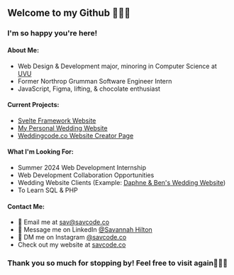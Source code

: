 ## Welcome to my Github 👋🏻🤓
### I'm so happy you're here!

#### About Me:
- Web Design & Development major, minoring in Computer Science at [UVU](https://www.uvu.edu/)
- Former Northrop Grumman Software Engineer Intern
- JavaScript, Figma, lifting, & chocolate enthusiast

#### Current Projects:
- [Svelte Framework Website](https://dwdd3770.vercel.app/)
- [My Personal Wedding Website](https://www.figma.com/file/l1zuKxJm9iuOP4csy2piHu/Preston-Sav-Wedding-Website?type=design&node-id=0%3A1&mode=design&t=gMZZQg0BNPWlHPno-1)
- [Weddingcode.co Website Creator Page](https://www.figma.com/file/AqO3zC0OngrydXADkeFxNN/weddingcode.co-Site-Design?type=design&node-id=0%3A1&mode=design&t=pE2gJqZPSUQFA7w7-1)

#### What I'm Looking For:
- Summer 2024 Web Development Internship
- Web Development Collaboration Opportunities
- Wedding Website Clients (Example: [Daphne & Ben's Wedding Website](https://weddingcode.co/ben-daphne/index.html?nocache=1))
- To Learn SQL & PHP

#### Contact Me:
- 📩 Email me at [sav@savcode.co](mailto:sav@savcode.co)
- 📲 Message me on LinkedIn [@Savannah Hilton](https://www.linkedin.com/in/savannah-hilton/)
- 💬 DM me on Instagram [@savcode.co](https://www.instagram.com/savcode.co/)
- Check out my website at [savcode.co](savcode.co)

### Thank you so much for stopping by! Feel free to visit again🙋🏻‍♀️
